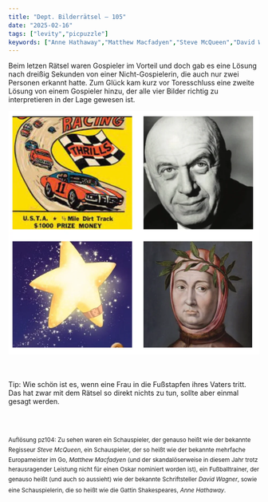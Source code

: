 ```yaml
---
title: "Dept. Bilderrätsel – 105"
date: "2025-02-16"
tags: ["levity","picpuzzle"]
keywords: ["Anne Hathaway","Matthew Macfadyen","Steve McQueen","David Wagner","Otto Preminger","Francesco Petrarca"]
---
```

Beim letzen Rätsel waren Gospieler im Vorteil und doch gab es eine Lösung nach dreißig Sekunden von einer Nicht-Gospielerin, die auch nur zwei Personen erkannt hatte. Zum Glück kam kurz vor Toresschluss eine zweite Lösung von einem Gospieler hinzu, der alle vier Bilder richtig zu interpretieren in der Lage gewesen ist. 
 <br/>

<img  src="/assets/img/picpuzzle/picpuzzle105.webp" alt="Bilderrätsel105">

<br/>
<br/>
<br/>

Tip: Wie schön ist es, wenn eine Frau in die Fußstapfen ihres Vaters tritt. Das hat zwar mit dem Rätsel so direkt nichts zu tun, sollte aber einmal gesagt werden.

<br/>
<br/>

<sup>Auflösung pz104: Zu sehen waren ein Schauspieler, der genauso heißt wie der bekannte Regisseur <i>Steve McQueen</i>, ein Schauspieler, der so heißt wie der bekannte mehrfache Europameister im Go, <i>Matthew Macfadyen</i> (und der skandalöserweise in diesem Jahr trotz herausragender Leistung nicht für einen Oskar nominiert worden ist),  ein Fußballtrainer, der genauso heißt (und auch so aussieht) wie der bekannte Schriftsteller <i>David Wagner</i>, sowie eine Schauspielerin, die so heißt wie die Gattin Shakespeares, <i>Anne Hathaway</i>.
<sup>
